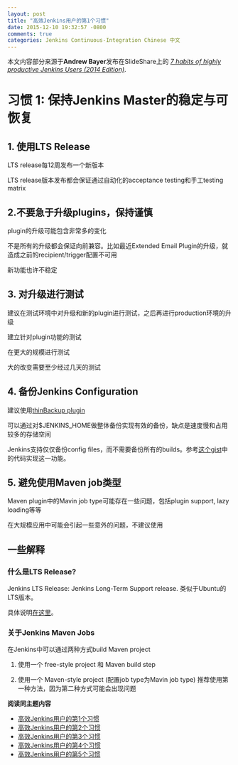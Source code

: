 ```yaml
---
layout: post
title: "高效Jenkins用户的第1个习惯"
date: 2015-12-10 19:32:57 -0800
comments: true
categories: Jenkins Continuous-Integration Chinese 中文
---
```


本文内容部分来源于**Andrew Bayer**发布在SlideShare上的 [*7 habits of highly productive Jenkins Users (2014 Edition)*](http://www.slideshare.net/andrewbayer/seven-habits-of-highly-effective-jenkins-users-2014-edition).

# 习惯 1: 保持Jenkins Master的稳定与可恢复

## 1. 使用LTS Release ##

LTS release每12周发布一个新版本

LTS release版本发布都会保证通过自动化的acceptance testing和手工testing matrix

## 2.不要急于升级plugins，保持谨慎 ##

plugin的升级可能包含非常多的变化

不是所有的升级都会保证向前兼容。比如最近Extended Email Plugin的升级，就造成之前的recipient/trigger配置不可用

新功能也许不稳定

<!--more--> 

## 3. 对升级进行测试 ##

建议在测试环境中对升级和新的plugin进行测试，之后再进行production环境的升级

建立针对plugin功能的测试

在更大的规模进行测试

大的改变需要至少经过几天的测试

## 4. 备份Jenkins Configuration ##

建议使用[thinBackup plugin](https://wiki.jenkins-ci.org/display/JENKINS/thinBackup)

可以通过对$JENKINS_HOME做整体备份实现有效的备份，缺点是速度慢和占用较多的存储空间

Jenkins支持仅仅备份config files，而不需要备份所有的builds。参考[这个gist](https://gist.github.com/abayer/527063a4519f205efc74)中的代码实现这一功能。

## 5. 避免使用Maven job类型 ##

Maven plugin中的Mavin job type可能存在一些问题，包括plugin support, lazy loading等等

在大规模应用中可能会引起一些意外的问题，不建议使用

## 一些解释 ##

### 什么是LTS Release? ###

Jenkins LTS Release: Jenkins Long-Term Support release. 类似于Ubuntu的LTS版本。

具体说明[在这里](https://wiki.jenkins-ci.org/display/JENKINS/LTS+Release+Line)。

### 关于Jenkins Maven Jobs ###

在Jenkins中可以通过两种方式build Maven project

1. 使用一个 free-style project 和 Maven build step

2. 使用一个 Maven-style project (配置job type为Mavin job type)
推荐使用第一种方法，因为第二种方式可能会出现问题

**阅读同主题内容**

- [高效Jenkins用户的第1个习惯](http://euccas.github.io/blog/20151210/jenkins-user-habits-1.html)
- [高效Jenkins用户的第2个习惯](http://euccas.github.io/blog/20151215/jenkins-user-habits-2.html)
- [高效Jenkins用户的第3个习惯](http://euccas.github.io/blog/20160523/jenkins-user-habits-3.html)
- [高效Jenkins用户的第4个习惯](http://euccas.github.io/blog/20161010/jenkins-user-habits-4.html)
- [高效Jenkins用户的第5个习惯](http://euccas.github.io/blog/20161216/jenkins-user-habits-5.html)
